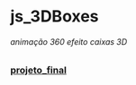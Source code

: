 # js_3DBoxes
###### animação 360 efeito caixas 3D
### [projeto_final](https://hugoresende27.github.io/js_3DBoxes/)